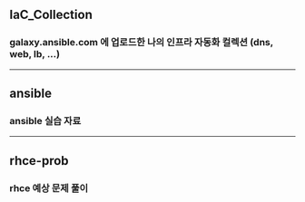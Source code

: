 ## IaC_Collection
### galaxy.ansible.com 에 업로드한 나의 인프라 자동화 컬렉션 (dns, web, lb, ...)
---
## ansible 
### ansible 실습 자료
---
## rhce-prob
### rhce 예상 문제 풀이

